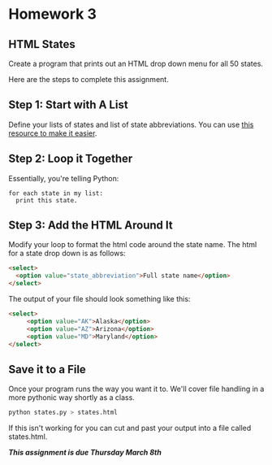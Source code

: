# Homework 3
## HTML States
Create a program that prints out an HTML drop down menu for all 50 states.

Here are the steps to complete this assignment.

## Step 1: Start with A List
Define your lists of states and list of state abbreviations. You can use [this resource to make it easier](http://www.liststates.com/).

## Step 2: Loop it Together
Essentially, you're telling Python:
```
for each state in my list:
  print this state.
```

## Step 3: Add the HTML Around It
Modify your loop to format the html code around the state name. The html for a state drop down is as follows:

```html
<select>
  <option value="state_abbreviation">Full state name</option>
</select>
```

The output of your file should look something like this:

```html
<select>
 	 <option value="AK">Alaska</option>
 	 <option value="AZ">Arizona</option>
 	 <option value="MD">Maryland</option>
</select>
```

## Save it to a File
Once your program runs the way you want it to. We'll cover file handling in a more pythonic way shortly as a class.

```bash
python states.py > states.html
```

If this isn't working for you can cut and past your output into a file called states.html.

***This assignment is due Thursday March 8th***
